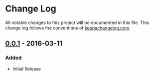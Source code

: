 # Change Log
All notable changes to this project will be documented in this file. This change log follows the conventions of [keepachangelog.com](http://keepachangelog.com/).

## [0.0.1] - 2016-03-11
### Added

- Initial Release

[0.0.1]: https://github.com/ymilky/franzy/compare/0.0.1...0.0.1
